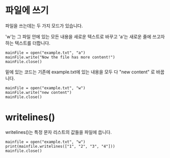 # 파일에 쓰기

파일을 쓰는데는 두 가지 모드가 있습니다.

'w'는 그 파일 안에 있는 모든 내용을 새로운 텍스트로 바꾸고 'a'는 새로운 줄에 쓰고자 하는 텍스트를 더합니다.

```
mainFile = open("example.txt", "a")
mainFile.write("Now the file has more content!")
mainFile.close()
```

밑에 있는 코드는 기존에 example.txt에 있는 내용을 모두 다 "new content" 로 바꿉니다.

```
mainFile = open("example.txt", "w")
mainFile.write("new content")
mainFile.close()
```

# writelines()

writelines()는 특정 문자 리스트의 값들을 파일에 씁니다.

```
mainfile = open("example.txt", "w")
print(mainfile.writelines(["1", "2", "3", "4"]))
mainfile.close()
```
